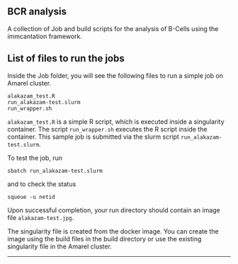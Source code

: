 
## BCR analysis 

A collection of Job and build scripts for the analysis of B-Cells using the immcantation framework. 

## List of files to run the jobs

Inside the Job folder, you will see the following files to run a simple job on Amarel cluster. 

    alakazam_test.R
    run_alakazam-test.slurm
    run_wrapper.sh

`alakazam_test.R` is a simple R script, which is executed inside a singularity container. The script `run_wrapper.sh` executes the R script inside the container.  This sample job is submitted via the slurm script `run_alakazam-test.slurm`. 


To test the job, run 

    sbatch run_alakazam-test.slurm

and to check the status 

    squeue -u netid

Upon successful completion, your run directory should contain an image file `alakazam-test.jpg`. 

The singularity file is created from the docker image. You can create the image using the build files in the build directory or use the existing singularity file in the Amarel cluster. 


----

